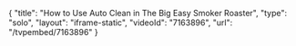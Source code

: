 {
    "title": "How to Use Auto Clean in The Big Easy Smoker Roaster",
    "type": "solo",
    "layout": "iframe-static",
    "videoId": "7163896",
    "url": "\/tvpembed\/7163896"
}